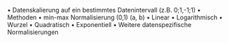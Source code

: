 • Datenskalierung auf ein bestimmtes Datenintervall (z.B. 0;1,-1;1)
• Methoden
• min-max Normalisierung (0,1) (a, b)
• Linear
• Logarithmisch
• Wurzel
• Quadratisch
• Exponentiell
• Weitere datenspezifische Normalisierungen